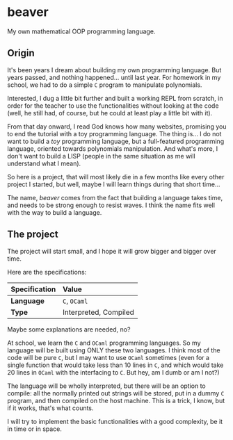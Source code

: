 # beaver
My own mathematical OOP programming language.

## Origin

It's been years I dream about building my own programming language. But years passed, and nothing happened... until last year. For homework in my school, we had to do a simple `C` program to manipulate polynomials.

Interested, I dug a little bit further and built a working REPL from scratch, in order for the teacher to use the functionalities without looking at the code (well, he still had, of course, but he could at least play a little bit with it).

From that day onward, I read God knows how many websites, promising you to end the tutorial with a toy programming language. The thing is... I do not want to build a _toy_ programming language, but a full-featured programming language, oriented towards polynomials manipulation. And what's more, I don't want to build a LISP (people in the same situation as me will understand what I mean).

So here is a project, that will most likely die in a few months like every other project I started, but well, maybe I will learn things during that short time...

The name, _beaver_ comes from the fact that building a language takes time, and needs to be strong enough to resist waves. I think the name fits well with the way to build a language.

## The project

The project will start small, and I hope it will grow bigger and bigger over time.

Here are the specifications:

| **Specification** | Value |
| :--- | :--- |
| **Language** | `C`, `OCaml` |
| **Type** | Interpreted, Compiled |

Maybe some explanations are needed, no?

At school, we learn the `C` and `OCaml` programming languages. So my language will be built using ONLY these two languages. I think most of the code will be pure `C`, but I may want to use `OCaml` sometimes (even for a single function that would take less than 10 lines in `C`, and which would take 20 lines in `OCaml` with the interfacing to `C`. But hey, am I dumb or am I not?)

The language will be wholly interpreted, but there will be an option to compile: all the normally printed out strings will be stored, put in a dummy `C` program, and then compiled on the host machine. This is a trick, I know, but if it works, that's what counts.

I will try to implement the basic functionalities with a good complexity, be it in time or in space.
